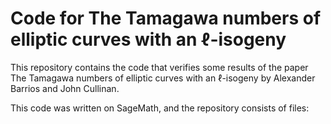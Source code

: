 # Code for The Tamagawa numbers of elliptic curves with an $\ell$-isogeny
This repository contains the code that verifies some results of the paper The Tamagawa numbers of elliptic curves with an $\ell$-isogeny by Alexander Barrios and John Cullinan.

This code was written on SageMath, and the repository consists of files:
